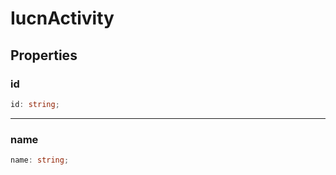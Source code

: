 # IucnActivity

## Properties

### id

```ts
id: string;
```

***

### name

```ts
name: string;
```
